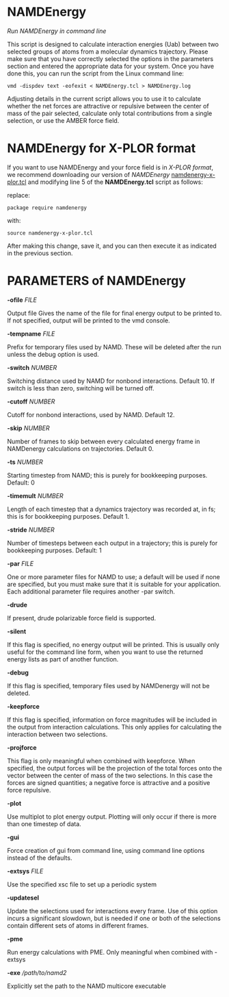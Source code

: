 # NAMDEnergy
*Run NAMDEnergy in command line*

This script is designed to calculate interaction energies (Uab) between two selected groups of atoms from a molecular dynamics trajectory. Please make sure that you have correctly selected the options in the parameters section and entered the appropriate data for your system. Once you have done this, you can run the script from the Linux command line:

    vmd -dispdev text -eofexit < NAMDEnergy.tcl > NAMDEnergy.log

Adjusting details in the current script allows you to use it to calculate whether the net forces are attractive or repulsive between the  center of mass of the pair selected, calculate only total contributions from a single selection, or use the AMBER force field.

# NAMDEnergy for X-PLOR format

If you want to use NAMDEnergy and your force field is in *X-PLOR format*, we recommend downloading our version of *NAMDEnergy* [namdenergy-x-plor.tcl](namdenergy-x-plor.tcl) and modifying line 5 of the **NAMDEnergy.tcl** script as follows:

replace:

    package require namdenergy

with:

    source namdenergy-x-plor.tcl

After making this change, save it, and you can then execute it as indicated in the previous section.


#  PARAMETERS of NAMDEnergy    


**-ofile** *FILE*

Output file Gives the name of the file for final energy output to be printed to. If not specified, output will be printed to the vmd console.

**-tempname** *FILE* 

Prefix for temporary files used by NAMD. These will be deleted after the run unless the debug option is used.

**-switch** *NUMBER* 

Switching distance used by NAMD for nonbond interactions. Default 10. If switch is less than zero, switching will be turned off.

**-cutoff** *NUMBER*

Cutoff for nonbond interactions, used by NAMD. Default 12.

**-skip** *NUMBER* 

Number of frames to skip between every calculated energy frame in NAMDenergy calculations on trajectories. Default 0.

**-ts** *NUMBER*

Starting timestep from NAMD; this is purely for bookkeeping purposes. Default: 0

**-timemult** *NUMBER*

Length of each timestep that a dynamics trajectory was recorded at, in fs; this is for bookkeeping purposes. Default 1.

**-stride** *NUMBER*

Number of timesteps between each output in a trajectory; this is purely for bookkeeping purposes. Default: 1

**-par** *FILE*

One or more parameter files for NAMD to use; a default will be used if none are specified, but you must make sure that it is suitable for your application. Each additional parameter file requires another -par switch.

**-drude**

If present, drude polarizable force field is supported.

**-silent**

If this flag is specified, no energy output will be printed. This is usually only useful for the command line form, when you want to use the returned energy lists as part of another function.

**-debug**

If this flag is specified, temporary files used by NAMDenergy will not be deleted.

**-keepforce**

If this flag is specified, information on force magnitudes will be included in the output from interaction calculations. This only applies for calculating the interaction between two selections.

**-projforce** 

This flag is only meaningful when combined with keepforce. When specified, the output forces will be the projection of the total forces onto the vector between the center of mass of the two selections. In this case the forces are signed quantities; a negative force is attractive and a positive force repulsive.

**-plot** 

Use multiplot to plot energy output. Plotting will only occur if there is more than one timestep of data.

**-gui**

Force creation of gui from command line, using command line options instead of the defaults. 

**-extsys** *FILE*

Use the specified xsc file to set up a periodic system

**-updatesel** 

Update the selections used for interactions every frame. Use of this option incurs a significant slowdown, but is needed if one or both of the selections contain different sets of atoms in different frames.

**-pme** 

Run energy calculations with PME. Only meaningful when combined with -extsys

**-exe** */path/to/namd2*

Explicitly set the path to the NAMD multicore executable 
